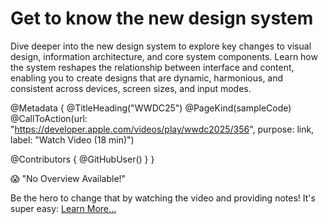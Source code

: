 # Get to know the new design system

Dive deeper into the new design system to explore key changes to visual design, information architecture, and core system components. Learn how the system reshapes the relationship between interface and content, enabling you to create designs that are dynamic, harmonious, and consistent across devices, screen sizes, and input modes.

@Metadata {
   @TitleHeading("WWDC25")
   @PageKind(sampleCode)
   @CallToAction(url: "https://developer.apple.com/videos/play/wwdc2025/356", purpose: link, label: "Watch Video (18 min)")

   @Contributors {
      @GitHubUser(<replace this with your GitHub handle>)
   }
}

😱 "No Overview Available!"

Be the hero to change that by watching the video and providing notes! It's super easy:
 [Learn More…](https://wwdcnotes.com/documentation/wwdcnotes/contributing)

